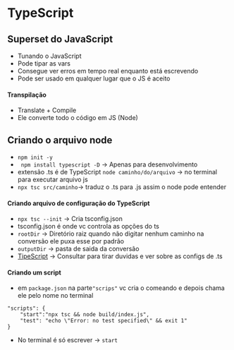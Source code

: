 # TypeScript
## Superset do JavaScript
* Tunando o JavaScript
* Pode tipar as vars
* Consegue ver erros em tempo real enquanto está escrevendo  
* Pode ser usado em qualquer lugar que o JS é aceito  
#### Transpilação
* Translate + Compile
* Ele converte todo o código em JS (Node)

## Criando o arquivo node
* `npm init -y`
* ` npm install typescript -D` -> Apenas para desenvolvimento
* extensão .ts é de TypeScript
`node caminho/do/arquivo` -> no terminal para executar arquivo js
* `npx tsc src/caminho`-> traduz o .ts para .js assim o node pode entender
#### Criando arquivo de configuração do TypeScript
* `npx tsc --init` -> Cria tsconfig.json
* tsconfig.json é onde vc controla as opções do ts
* `rootDir` -> Diretório raiz quando não digitar nenhum caminho na conversão ele puxa esse por padrão
* `outputDir` -> pasta de saida da conversão
* [TipeScript](https://www.typescriptlang.org/) -> Consultar para tirar duvidas e ver sobre as configs de .ts
#### Criando um script
* em `package.json` na parte`"scrips"` vc cria o comeando e depois chama ele pelo nome no terminal   
~~~
"scripts": {
    "start":"npx tsc && node build/index.js",
    "test": "echo \"Error: no test specified\" && exit 1"
}
~~~
* No terminal é só escrever -> `start`
